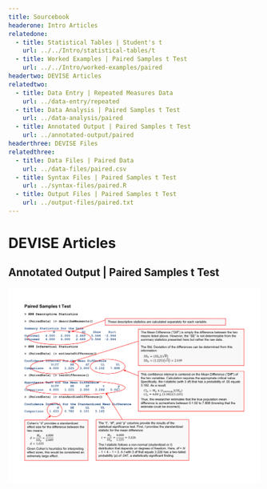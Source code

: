 ```yaml
---
title: Sourcebook
headerone: Intro Articles
relatedone:
  - title: Statistical Tables | Student's t
    url: ../../Intro/statistical-tables/t
  - title: Worked Examples | Paired Samples t Test
    url: ../../Intro/worked-examples/paired
headertwo: DEVISE Articles
relatedtwo:
  - title: Data Entry | Repeated Measures Data
    url: ../data-entry/repeated
  - title: Data Analysis | Paired Samples t Test
    url: ../data-analysis/paired
  - title: Annotated Output | Paired Samples t Test
    url: ../annotated-output/paired
headerthree: DEVISE Files
relatedthree:
  - title: Data Files | Paired Data
    url: ../data-files/paired.csv
  - title: Syntax Files | Paired Samples t Test
    url: ../syntax-files/paired.R
  - title: Output Files | Paired Samples t Test
    url: ../output-files/paired.txt
---
```


# DEVISE Articles

## Annotated Output | Paired Samples t Test

<p align="center"><kbd><img src="paired.png"></kbd></p>
